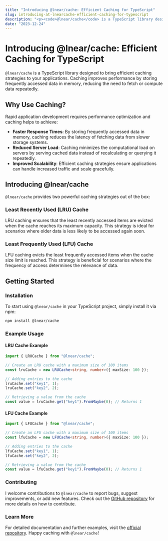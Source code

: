 ```yaml
---
title: "Introducing @lnear/cache: Efficient Caching for TypeScript"
slug: introducing-at-lnearcache-efficient-caching-for-typescript
description: "<p><code>@lnear/cache</code> is a TypeScript library designed to bring efficient caching strategies to your applications. Caching improves performance by storing frequently accessed data in memory, reducing the need to fetch or compute data repeatedly.</p>\n"
date: "2023-12-24"
---
```


# Introducing @lnear/cache: Efficient Caching for TypeScript

`@lnear/cache` is a TypeScript library designed to bring efficient caching strategies to your applications. Caching improves performance by storing frequently accessed data in memory, reducing the need to fetch or compute data repeatedly.

## Why Use Caching?

Rapid application development requires performance optimization and caching helps to achieve:

-   **Faster Response Times**: By storing frequently accessed data in memory, caching reduces the latency of fetching data from slower storage systems.
-   **Reduced Server Load**: Caching minimizes the computational load on servers by serving cached data instead of recalculating or querying it repeatedly.
-   **Improved Scalability**: Efficient caching strategies ensure applications can handle increased traffic and scale gracefully.

## Introducing @lnear/cache

`@lnear/cache` provides two powerful caching strategies out of the box:

### Least Recently Used (LRU) Cache

LRU caching ensures that the least recently accessed items are evicted when the cache reaches its maximum capacity. This strategy is ideal for scenarios where older data is less likely to be accessed again soon.

### Least Frequently Used (LFU) Cache

LFU caching evicts the least frequently accessed items when the cache size limit is reached. This strategy is beneficial for scenarios where the frequency of access determines the relevance of data.

## Getting Started

### Installation

To start using `@lnear/cache` in your TypeScript project, simply install it via npm:

```bash
npm install @lnear/cache
```

### Example Usage

#### LRU Cache Example

```typescript
import { LRUCache } from "@lnear/cache";

// Create an LRU cache with a maximum size of 100 items
const lruCache = new LRUCache<string, number>({ maxSize: 100 });

// Adding entries to the cache
lruCache.set("key1", 1);
lruCache.set("key2", 2);

// Retrieving a value from the cache
const value = lruCache.get("key1").FromMaybe(0); // Returns 1
```

#### LFU Cache Example

```typescript
import { LFUCache } from "@lnear/cache";

// Create an LFU cache with a maximum size of 100 items
const lfuCache = new LFUCache<string, number>({ maxSize: 100 });

// Adding entries to the cache
lfuCache.set("key1", 1);
lfuCache.set("key2", 2);

// Retrieving a value from the cache
const value = lfuCache.get("key1").FromMaybe(0); // Returns 1
```

### Contributing

I welcome contributions to `@lnear/cache` to report bugs, suggest improvements, or add new features. Check out the [GitHub repository](https://github.com/lnear-dev/cache) for more details on how to contribute.

### Learn More

For detailed documentation and further examples, visit the [official repository](https://github.com/lnear-dev/cache).
Happy caching with `@lnear/cache`!
